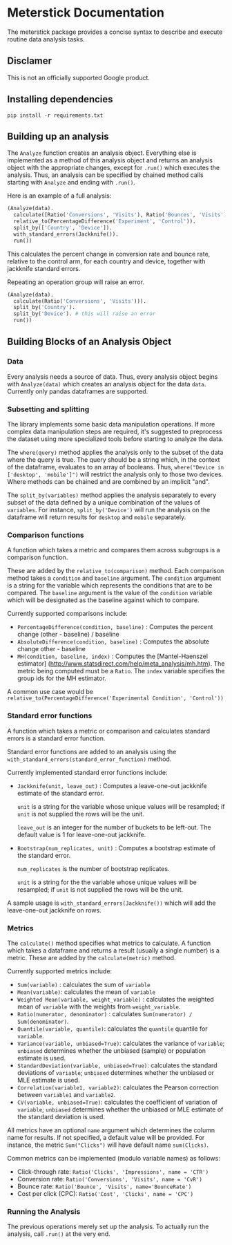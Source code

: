 # Meterstick Documentation

The meterstick package provides a concise syntax to describe and execute
routine data analysis tasks.

## Disclamer

This is not an officially supported Google product.

## Installing dependencies

```Shell
pip install -r requirements.txt
```

## Building up an analysis

The `Analyze` function creates an analysis object. Everything else is
implemented as a method of this analysis object and returns an analysis
object with the appropriate changes, except for `.run()` which
executes the analysis. Thus, an analysis can be specified
by chained method calls starting with `Analyze` and ending with
`.run()`.

Here is an example of a full analysis:

```python
(Analyze(data).
  calculate([Ratio('Conversions', 'Visits'), Ratio('Bounces', 'Visits')]).
  relative_to(PercentageDifference('Experiment', 'Control')).
  split_by(['Country', 'Device']).
  with_standard_errors(Jackknife()).
  run())
```

This calculates the percent change in conversion rate and bounce rate,
relative to the control arm, for each country and device, together with
jackknife standard errors.

Repeating an operation group will raise an error.

```python
(Analyze(data).
  calculate(Ratio('Conversions', 'Visits'))).
  split_by('Country').
  split_by('Device'). # this will raise an error
  run())
```

## Building Blocks of an Analysis Object

### Data

Every analysis needs a source of data. Thus, every analysis object
begins with `Analyze(data)` which creates an analysis object for the
data `data`. Currently only pandas dataframes are supported.


### Subsetting and splitting

The library implements some basic data manipulation operations. If
more complex data manipulation steps are required, it's suggested to
preprocess the dataset using more specialized tools before starting to
analyze the data.

The `where(query)` method applies the analysis only to the subset of the data
where the query is true. The query should be a string which, in the context of
the dataframe, evaluates to an array of booleans. Thus, `where("Device in
['desktop', 'mobile']")` will restrict the analysis only to those two
devices. Where methods can be chained and are combined by an implicit "and".

The `split_by(variables)` method applies the analysis separately to
every subset of the data defined by a unique combination of the values
of `variables`. For instance, `split_by('Device')` will run the
analysis on the dataframe will return results for `desktop` and
`mobile` separately.


### Comparison functions

A function which takes a metric and compares them across subgroups
is a comparison function.

These are added by the `relative_to(comparison)` method. Each
comparison method takes a `condition` and `baseline` argument. The
`condition` argument is a string for the variable which represents the
conditions that are to be compared.  The `baseline` argument is the
value of the `condition` variable which will be designated as the
baseline against which to compare.

Currently supported comparisons include:

+   `PercentageDifference(condition, baseline)` : Computes the percent
    change (other - baseline) / baseline
+   `AbsoluteDifference(condition, baseline)` : Computes the absolute
    change other - baseline
+   `MH(condition, baseline, index)` : Computes the
    [Mantel-Haenszel estimator]
    (http://www.statsdirect.com/help/meta_analysis/mh.htm). The
    metric being computed must be a `Ratio`. The `index` variable
    specifies the group ids for the MH estimator.

A common use case would be
`relative_to(PercentageDifference('Experimental Condition',
'Control'))`

### Standard error functions

A function which takes a metric or comparison and calculates
standard errors is a standard error function.

Standard error functions are added to an analysis using the
`with_standard_errors(standard_error_function)` method.

Currently implemented standard error functions include:

+   `Jackknife(unit, leave_out)` : Computes a leave-one-out jackknife
    estimate of the standard error.

    `unit` is a string for the variable whose unique values will be
    resampled; if `unit` is not supplied the rows will be the unit.

    `leave_out` is an integer for the number of buckets to be
    left-out. The default value is 1 for leave-one-out jackknife.

+   `Bootstrap(num_replicates, unit)` : Computes a bootstrap estimate
    of the standard error.

    `num_replicates` is the number of bootstrap replicates.

    `unit` is a string for the the variable whose unique values will
    be resampled; if `unit` is not supplied the rows will be the unit.

A sample usage is `with_standard_errors(Jackknife())` which will add
the leave-one-out jackknife on rows.


### Metrics

The `calculate()` method specifies what metrics to calculate.
A function which takes a dataframe and returns a result (usually a single
number) is a metric.  These are added by the `calculate(metric)`
method.

Currently supported metrics include:

+   `Sum(variable)` : calculates the sum of `variable`
+   `Mean(variable)`: calculates the mean of `variable`
+   `Weighted Mean(variable, weight_variable)` : calculates the
    weighted mean of `variable` with the weights from
    `weight_variable`.
+   `Ratio(numerator, denominator)` : calculates `Sum(numerator) /
    Sum(denominator)`.
+   `Quantile(variable, quantile)`: calculates the `quantile` quantile
    for `variable`.
+   `Variance(variable, unbiased=True)`: calculates the variance of `variable`;
    `unbiased` determines whether the unbiased (sample) or population estimate is
    used.
+   `StandardDeviation(variable, unbiased=True)`: calculates the standard
    deviations of `variable`; `unbiased` determines whether the unbiased or MLE
    estimate is used.
+   `Correlation(variable1, variable2)`: calculates the Pearson correction
    between `variable1` and `variable2`.
+   `CV(variable, unbiased=True)`: calculates the coefficient of variation of
    `variable`; `unbiased` determines whether the unbiased or MLE estimate of
    the standard deviation is used.

All metrics have an optional `name` argument which determines the column name
for results. If not specified, a default value will be provided. For instance,
the metric `Sum("Clicks")` will have default name `sum(Clicks)`.

Common metrics can be implemented (modulo variable names) as follows:

+   Click-through rate: `Ratio('Clicks', 'Impressions', name = 'CTR')`
+   Conversion rate: `Ratio('Conversions', 'Visits', name = 'CvR')`
+   Bounce rate: `Ratio('Bounce', 'Visits', name='BounceRate')`
+   Cost per click (CPC): `Ratio('Cost', 'Clicks', name = 'CPC')`


### Running the Analysis

The previous operations merely set up the analysis. To actually run the
analysis, call `.run()` at the very end.
